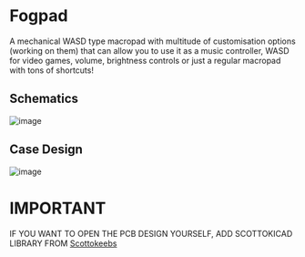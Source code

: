 # Fogpad
A mechanical WASD type macropad with multitude of customisation options (working on them) that can allow you to use it as a music controller, WASD for video games, volume, brightness controls or just a regular macropad with tons of shortcuts!

## Schematics

![image](https://github.com/user-attachments/assets/78b5d4b2-eb52-4330-a814-f43578f91f57)

## Case Design

![image](https://github.com/user-attachments/assets/8de03795-b7cb-439c-9cae-901bf32e8182)

# IMPORTANT

IF YOU WANT TO OPEN THE PCB DESIGN YOURSELF, ADD SCOTTOKICAD LIBRARY FROM [Scottokeebs](https://github.com/joe-scotto/scottokeebs/tree/main/Extras/ScottoKicad)
